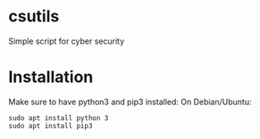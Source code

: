 # csutils
Simple script for cyber security

# Installation
Make sure to have python3 and pip3 installed: 
On Debian/Ubuntu:
```
sudo apt install python 3
sudo apt install pip3
```
